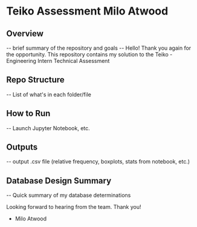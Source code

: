 # Teiko Assessment Milo Atwood

## Overview 
 -- brief summary of the repository and goals --
 Hello! Thank you again for the opportunity.
 This repository contains my solution to the Teiko - Engineering Intern Technical Assessment

## Repo Structure
-- List of what's in each folder/file

## How to Run
-- Launch Jupyter Notebook, etc.

## Outputs
-- output .csv file (relative frequency, boxplots, stats from notebook, etc.)

## Database Design Summary
-- Quick summary of my database determinations

Looking forward to hearing from the team. Thank you!
 - Milo Atwood
